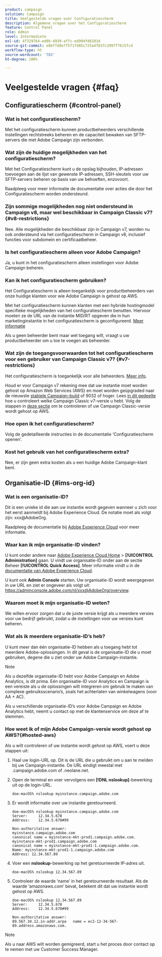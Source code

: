 ```yaml
---
product: campaign
solution: Campaign
title: Veelgestelde vragen over Configuratiescherm
description: Algemene vragen over het Configuratiescherm
feature: Control Panel
role: Admin
level: Intermediate
exl-id: 4f329764-ed8b-4939-affc-ed994fd6101d
source-git-commit: e8bffd8e7f571fd85c725adf837c2997f7615fcd
workflow-type: ht
source-wordcount: '783'
ht-degree: 100%

---
```


# Veelgestelde vragen {#faq}

## Configuratiescherm  {#control-panel}

### Wat is het configuratiescherm?

Met het configuratiescherm kunnen productbeheerders verschillende instellingen rechtstreeks beheren en de capaciteit bewaken van SFTP-servers die met Adobe Campaign zijn verbonden.

### Wat zijn de huidige mogelijkheden van het configuratiescherm?

Met het Configuratiescherm kunt u de opslag bijhouden, IP-adressen toevoegen aan de lijst van gewenste IP-adressen, SSH-sleutels voor uw SFTP-servers beheren op basis van uw behoeften, enzovoort.

Raadpleeg voor meer informatie de documentatie over acties die door het Configuratiescherm worden ondersteund.

### Zijn sommige mogelijkheden nog niet ondersteund in Campaign v8, maar wel beschikbaar in Campaign Classic v7?{#v8-restrictions}

Nee. Alle mogelijkheden die beschikbaar zijn in Campaign v7, worden nu ook ondersteund via het configuratiescherm in Campaign v8, inclusief functies voor subdomein en certificaatbeheer.

### Is het configuratiescherm alleen voor Adobe Campaign?

Ja, u kunt in het configuratiescherm alleen instellingen voor Adobe Campaign beheren.

### Kan ik het configuratiescherm gebruiken?

Het Configuratiescherm is alleen toegankelijk voor productbeheerders van onze huidige klanten voor wie Adobe Campaign is gehost op AWS.

Met het configuratiescherm kunnen klanten met een hybride hostingmodel specifieke mogelijkheden van het configuratiescherm benutten. Hiervoor moeten ze de URL van de instantie MID/RT opgeven die in hun marketinginstantie in het configuratiescherm is geconfigureerd. [Meer informatie](instances-settings/using/external-accounts.md)

Als u geen beheerder bent maar wel toegang wilt, vraagt u uw productbeheerder om u toe te voegen als beheerder.

### Wat zijn de toegangsvoorwaarden tot het configuratiescherm voor een gebruiker van Campaign Classic v7? {#v7-restrictions}

Het configuratiescherm is toegankelijk voor alle beheerders. [Meer info](discover/using/managing-permissions.md).

Houd er voor Campaign v7 rekening mee dat uw instantie moet worden gehost op Amazon Web Services (AWS) en moet worden geüpgraded naar de nieuwste [stabiele Campaign-build](https://experienceleague.adobe.com/docs/campaign-classic/using/release-notes/rn-overview.html?lang=nl#rn-statuses) of 9032 of hoger. Lees [in dit gedeelte](https://experienceleague.adobe.com/docs/campaign-classic/using/getting-started/starting-with-adobe-campaign/launching-adobe-campaign.html?lang=nl#getting-your-campaign-version) hoe u controleert welke Campaign Classic v7-versie u hebt. Volg de stappen in [deze sectie](#hosted-aws) om te controleren of uw Campaign Classic-versie wordt gehost op AWS.

### Hoe open ik het configuratiescherm?

Volg de gedetailleerde instructies in de documentatie ‘Configuratiescherm openen’.

### Kost het gebruik van het configuratiescherm extra?

Nee, er zijn geen extra kosten als u een huidige Adobe Campaign-klant bent.

## Organisatie-ID {#ims-org-id}

### Wat is een organisatie-ID?

Dit is een unieke id die aan uw instantie wordt gegeven wanneer u zich voor het eerst aanmeldt bij Adobe Experience Cloud. De notatie moet als volgt zijn: xxx@AdobeOrg.

Raadpleeg de documentatie bij [Adobe Experience Cloud](https://experienceleague.adobe.com/docs/core-services/interface/administration/organizations.html?lang=nl) voor meer informatie.

### Waar kan ik mijn organisatie-ID vinden?

U kunt onder andere naar [Adobe Experience Cloud Home](https://experiencecloud.adobe.com/) > **[!UICONTROL Administration]** gaan. U vindt uw organisatie-ID onder aan de sectie Beheer **[!UICONTROL Quick Access]**. Meer informatie vindt u in de [documentatie van Adobe Experience Cloud](https://experienceleague.adobe.com/docs/core-services/interface/administration/organizations.html?lang=nl).

U kunt ook **Admin Console** starten. Uw organisatie-ID wordt weergegeven in uw URL en ziet er ongeveer als volgt uit: https://adminconsole.adobe.com/nl/xxx@AdobeOrg/overview.

### Waarom moet ik mijn organisatie-ID weten?

We willen ervoor zorgen dat u de juiste versie krijgt als u meerdere versies voor uw bedrijf gebruikt, zodat u de instellingen voor uw versies kunt beheren.

### Wat als ik meerdere organisatie-ID’s heb?

U kunt meer dan één organisatie-ID hebben als u toegang hebt tot meerdere Adobe-oplossingen. In dit geval is de organisatie-ID die u moet gebruiken, degene die u ziet onder uw Adobe Campaign-instantie.

>[!NOTE]
>
>Als u dezelfde organisatie-ID hebt voor Adobe Campaign en Adobe Analytics, is dit prima. Eén organisatie-ID voor Analytics en Campaign is een vereiste als u de oplossingen wilt integreren om gebruik te maken van complexe gebruiksscenario’s, zoals het achterlaten van winkelwagens (voor AA + AC).
>
>Als u verschillende organisatie-ID’s voor Adobe Campaign en Adobe Analytics hebt, neemt u contact op met de klantenservice om deze af te stemmen.

### Hoe weet ik of mijn Adobe Campaign-versie wordt gehost op AWS?{#hosted-aws}

Als u wilt controleren of uw instantie wordt gehost op AWS, voert u deze stappen uit:

1. Haal uw login-URL op. Dit is de URL die u gebruikt om u aan te melden bij uw Campaign-instantie. De URL eindigt meestal met .campaign.adobe.com of .neolane.net.
1. Open de terminal en voer vervolgens een **[!DNL nslookup]**-bewerking uit op de login-URL.

   `doe-macOS% nslookup myinstance.campaign.adobe.com`

1. Er wordt informatie over uw instantie geretourneerd.

   ```
   doe-macOS% nslookup myinstance.campaign.adobe.com
   Server:     12.34.5.678
   Address:    12.34.5.678#99
   
   Non-authoritative answer:
   myinstance.campaign.adobe.com
   canonical name = myinstance-mkt-prod1.campaign.adobe.com.
   myinstance-mkt-prod1.campaign.adobe.com
   canonical name = myinstance-mkt-prod1-1.campaign.adobe.com.
   Name: myinstance-mkt-prod1-1.campaign.adobe.com
   Address: 12.34.567.89
   ```

1. Voer een **nslookup**-bewerking op het geretourneerde IP-adres uit.

   `doe-macOS% nslookup 12.34.567.89`

1. Controleer de waarde ‘name’ in het geretourneerde resultaat. Als de waarde ‘amazonaws.com’ bevat, betekent dit dat uw instantie wordt gehost op AWS.

   ```
   doe-macOS% nslookup 12.34.567.89
   Server:     12.34.5.678
   Address:    12.34.5.678#99
   
   Non-authoritative answer:
   89.567.34.12.in-addr.arpa   name = ec2-12-34-567-89.address.amazonaws.com.
   ```

>[!NOTE]
>
>Als u naar AWS wilt worden gemigreerd, start u het proces door contact op te nemen met uw Customer Success Manager.
